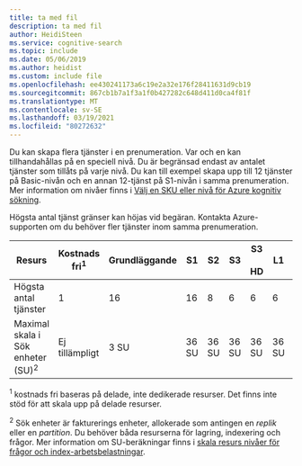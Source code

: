 ```yaml
---
title: ta med fil
description: ta med fil
author: HeidiSteen
ms.service: cognitive-search
ms.topic: include
ms.date: 05/06/2019
ms.author: heidist
ms.custom: include file
ms.openlocfilehash: ee430241173a6c19e2a32e176f28411631d9cb19
ms.sourcegitcommit: 867cb1b7a1f3a1f0b427282c648d411d0ca4f81f
ms.translationtype: MT
ms.contentlocale: sv-SE
ms.lasthandoff: 03/19/2021
ms.locfileid: "80272632"
---
```

Du kan skapa flera tjänster i en prenumeration. Var och en kan tillhandahållas på en speciell nivå. Du är begränsad endast av antalet tjänster som tillåts på varje nivå. Du kan till exempel skapa upp till 12 tjänster på Basic-nivån och en annan 12-tjänst på S1-nivån i samma prenumeration. Mer information om nivåer finns i [Välj en SKU eller nivå för Azure kognitiv sökning](../articles/search/search-sku-tier.md).

Högsta antal tjänst gränser kan höjas vid begäran. Kontakta Azure-supporten om du behöver fler tjänster inom samma prenumeration.

| Resurs            | Kostnads fri<sup>1</sup> | Grundläggande | S1  | S2 | S3 | S3 &nbsp; HD | L1 | L2 |
| ------------------- | ---- | ----- | --- | -- | -- | ----- | -- | -- |
| Högsta antal tjänster    |1     | 16    | 16  | 8  | 6  | 6     | 6  | 6  |
| Maximal skala i Sök enheter (SU)<sup>2</sup> |Ej tillämpligt |3 SU |36 SU |36 SU |36 SU |36 SU |36 SU |36 SU |

<sup>1</sup> kostnads fri baseras på delade, inte dedikerade resurser. Det finns inte stöd för att skala upp på delade resurser.

<sup>2</sup> Sök enheter är fakturerings enheter, allokerade som antingen en *replik* eller en *partition*. Du behöver båda resurserna för lagring, indexering och frågor. Mer information om SU-beräkningar finns i [skala resurs nivåer för frågor och index-arbetsbelastningar](../articles/search/search-capacity-planning.md). 